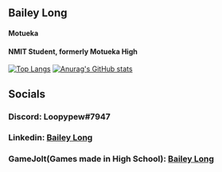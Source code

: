 ## Bailey Long 
#### Motueka 
#### NMIT Student, formerly Motueka High  
[![Top Langs](https://github-readme-stats.vercel.app/api/top-langs/?username=bailey-long&show_icons=true&theme=radical)](https://github.com/anuraghazra/github-readme-stats)
[![Anurag's GitHub stats](https://github-readme-stats.vercel.app/api?username=bailey-long&show_icons=true&theme=radical)](https://github.com/anuraghazra/github-readme-stats)  
## Socials
### **Discord:** Loopypew#7947
### **Linkedin:** [Bailey Long](https://www.linkedin.com/in/bailey-long-1b0543239/)
### **GameJolt**(Games made in High School)**:** [Bailey Long](https://gamejolt.com/@loopypew)
